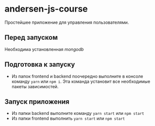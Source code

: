 # andersen-js-course

Простейшее приложение для управления пользователями.

## Перед запуском
Необходима установленная _mongodb_

## Подготовка к запуску
- Из папок frontend и backend поочередно выполните в консоле команду `yarn` или `npm i`. Эта команда установит все необходимые пакеты зависимостей.

## Запуск приложения
- Из папки backend выполните команду `yarn start` или `npm start`
- Из папки frontend выполнить `yarn start` или `npm start`
